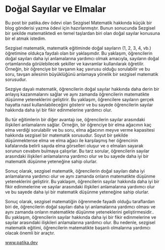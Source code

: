 <h1>Doğal Sayılar ve Elmalar</h1>
<p>
Bu post bir patika.dev ödevi olan Sezgisel Matematik hakkında küçük bir blog gönderisi yazma ödevi için hazırlanmıştır. Bunun sonucunda Sezgisel bir şekilde matematiktedi en temel
taşlardan biri olan doğal sayılar konusuna bir el atmak istedim.


Sezgisel matematik, matematik eğitiminde doğal sayıların (1, 2, 3, 4, vb.) öğretimine oldukça faydalı olan bir yaklaşımdır. Bu yaklaşım, öğrencilerin doğal sayıları daha iyi anlamalarına yardımcı olmak amacıyla, sayıların doğal ortamlarında görülebilecek şekiller ve kavramlar kullanılarak öğretilir. Örneğin, bir öğrenciye bir tavşanın kaç yavrusu olduğu sorulabilir ve bu soru, tavşan ailesinin büyüklüğünü anlamaya yönelik bir sezgisel matematik sorusudur.

Sezgiye dayalı matematik, öğrencilerin doğal sayılar hakkında daha derin bir anlayış kazanmalarını sağlar ve aynı zamanda öğrencilerin matematikte düşünme yeteneklerini geliştirir. Bu yaklaşım, öğrencilere sayıların gerçek hayatta nasıl kullanılabileceğini gösterir ve bu sayede öğrencilerin sayılar hakkında daha iyi bir fikir edinmelerine yardımcı olur.

Bu tür eğitimlerin bir diğer avantajı ise, öğrencilerin sayılar arasındaki ilişkileri anlamalarını sağlar. Örneğin, bir öğrenciye bir elma ağacının kaç elma verdiği sorulabilir ve bu soru, elma ağacının meyve verme kapasitesi hakkında sezgisel bir matematik sorusudur. Soyut bir şekilde düşünmektense elma ve elma ağacı ile karşılaşmış her öğrencinin kafalarında belirli sayıda elma görselleri oluşur ve o elmaları sayarak sorunun cevabını bulmaya çalışırlar. Bu tarz sorular, öğrencilerin sayılar arasındaki ilişkileri anlamalarına yardımcı olur ve bu sayede daha iyi bir matematik düşünme yeteneğine sahip olurlar.

Sonuç olarak, sezgisel matematik, öğrencilerin doğal sayıları daha iyi anlamalarına yardımcı olur ve aynı zamanda onların matematikte düşünme yeteneklerini geliştirir. Bu yaklaşım, öğrencilerin sayılar hakkında daha iyi bir fikir edinmelerine ve sayılar arasındaki ilişkileri anlamalarına yardıımcı olur ve bu sayede daha iyi bir matematik düşünme yeteneğine sahip olurlar.

Sonuç olarak, sezgisel matematiğin öğrenmede fayadlı olduğu taraflardan biri de, öğrencilerin doğal sayıları daha iyi anlamalarına yardımcı olması ve aynı zamanda onların matematikte düşünme yeteneklerini geliştirmesidir.. Bu yaklaşım, öğrencilerin sayılar hakkında daha iyi bir fikir edinmelerine ve sayılar arasındaki ilişkileri anlamalarına yardımcı olur. Bu nedenle, sezgisel matematik eğitimi, öğrencilerin matematikte başarılı olmalarına yardımcı olacak önemli bir araçtır.


www.patika.dev
</p>
